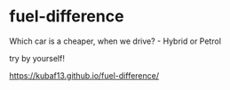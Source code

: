 # fuel-difference
Which car is a cheaper, when we drive? - Hybrid or Petrol

try by yourself!

https://kubaf13.github.io/fuel-difference/

